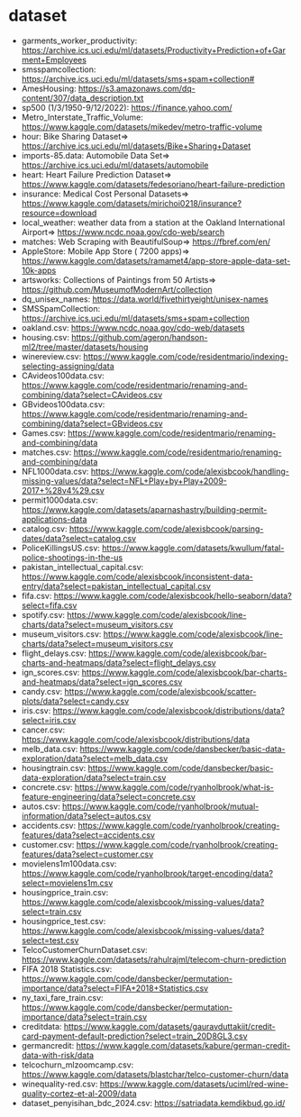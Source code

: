 # dataset

* garments_worker_productivity: https://archive.ics.uci.edu/ml/datasets/Productivity+Prediction+of+Garment+Employees
* smsspamcollection: https://archive.ics.uci.edu/ml/datasets/sms+spam+collection#
* AmesHousing: https://s3.amazonaws.com/dq-content/307/data_description.txt
* sp500 (1/3/1950-9/12/2022): https://finance.yahoo.com/
* Metro_Interstate_Traffic_Volume: https://www.kaggle.com/datasets/mikedev/metro-traffic-volume
* hour: Bike Sharing Dataset=> https://archive.ics.uci.edu/ml/datasets/Bike+Sharing+Dataset
* imports-85.data: Automobile Data Set=> https://archive.ics.uci.edu/ml/datasets/automobile
* heart: Heart Failure Prediction Dataset=> https://www.kaggle.com/datasets/fedesoriano/heart-failure-prediction
* insurance: Medical Cost Personal Datasets=> https://www.kaggle.com/datasets/mirichoi0218/insurance?resource=download
* local_weather: weather data from a station at the Oakland International Airport=> https://www.ncdc.noaa.gov/cdo-web/search
* matches: Web Scraping with BeautifulSoup=> https://fbref.com/en/
* AppleStore: Mobile App Store ( 7200 apps)=> https://www.kaggle.com/datasets/ramamet4/app-store-apple-data-set-10k-apps
* artsworks: Collections of Paintings from 50 Artists=> https://github.com/MuseumofModernArt/collection
* dq_unisex_names: https://data.world/fivethirtyeight/unisex-names
* SMSSpamCollection: https://archive.ics.uci.edu/ml/datasets/sms+spam+collection
* oakland.csv: https://www.ncdc.noaa.gov/cdo-web/datasets
* housing.csv: https://github.com/ageron/handson-ml2/tree/master/datasets/housing
* winereview.csv: https://www.kaggle.com/code/residentmario/indexing-selecting-assigning/data
* CAvideos100data.csv: https://www.kaggle.com/code/residentmario/renaming-and-combining/data?select=CAvideos.csv
* GBvideos100data.csv: https://www.kaggle.com/code/residentmario/renaming-and-combining/data?select=GBvideos.csv
* Games.csv: https://www.kaggle.com/code/residentmario/renaming-and-combining/data
* matches.csv: https://www.kaggle.com/code/residentmario/renaming-and-combining/data
* NFL1000data.csv: https://www.kaggle.com/code/alexisbcook/handling-missing-values/data?select=NFL+Play+by+Play+2009-2017+%28v4%29.csv
* permit1000data.csv: https://www.kaggle.com/datasets/aparnashastry/building-permit-applications-data
* catalog.csv: https://www.kaggle.com/code/alexisbcook/parsing-dates/data?select=catalog.csv
* PoliceKillingsUS.csv: https://www.kaggle.com/datasets/kwullum/fatal-police-shootings-in-the-us
* pakistan_intellectual_capital.csv: https://www.kaggle.com/code/alexisbcook/inconsistent-data-entry/data?select=pakistan_intellectual_capital.csv
* fifa.csv: https://www.kaggle.com/code/alexisbcook/hello-seaborn/data?select=fifa.csv
* spotify.csv: https://www.kaggle.com/code/alexisbcook/line-charts/data?select=museum_visitors.csv
* museum_visitors.csv: https://www.kaggle.com/code/alexisbcook/line-charts/data?select=museum_visitors.csv
* flight_delays.csv: https://www.kaggle.com/code/alexisbcook/bar-charts-and-heatmaps/data?select=flight_delays.csv
* ign_scores.csv: https://www.kaggle.com/code/alexisbcook/bar-charts-and-heatmaps/data?select=ign_scores.csv
* candy.csv: https://www.kaggle.com/code/alexisbcook/scatter-plots/data?select=candy.csv
* iris.csv: https://www.kaggle.com/code/alexisbcook/distributions/data?select=iris.csv
* cancer.csv: https://www.kaggle.com/code/alexisbcook/distributions/data
* melb_data.csv: https://www.kaggle.com/code/dansbecker/basic-data-exploration/data?select=melb_data.csv
* housingtrain.csv: https://www.kaggle.com/code/dansbecker/basic-data-exploration/data?select=train.csv
* concrete.csv: https://www.kaggle.com/code/ryanholbrook/what-is-feature-engineering/data?select=concrete.csv
* autos.csv: https://www.kaggle.com/code/ryanholbrook/mutual-information/data?select=autos.csv
* accidents.csv: https://www.kaggle.com/code/ryanholbrook/creating-features/data?select=accidents.csv
* customer.csv: https://www.kaggle.com/code/ryanholbrook/creating-features/data?select=customer.csv
* movielens1m100data.csv: https://www.kaggle.com/code/ryanholbrook/target-encoding/data?select=movielens1m.csv
* housingprice_train.csv: https://www.kaggle.com/code/alexisbcook/missing-values/data?select=train.csv
* housingprice_test.csv: https://www.kaggle.com/code/alexisbcook/missing-values/data?select=test.csv
* TelcoCustomerChurnDataset.csv: https://www.kaggle.com/datasets/rahulrajml/telecom-churn-prediction
* FIFA 2018 Statistics.csv: https://www.kaggle.com/code/dansbecker/permutation-importance/data?select=FIFA+2018+Statistics.csv
* ny_taxi_fare_train.csv: https://www.kaggle.com/code/dansbecker/permutation-importance/data?select=train.csv
* creditdata: https://www.kaggle.com/datasets/gauravduttakiit/credit-card-payment-default-prediction?select=train_20D8GL3.csv
* germancredit: https://www.kaggle.com/datasets/kabure/german-credit-data-with-risk/data
* telcochurn_mlzoomcamp.csv: https://www.kaggle.com/datasets/blastchar/telco-customer-churn/data
* winequality-red.csv: https://www.kaggle.com/datasets/uciml/red-wine-quality-cortez-et-al-2009/data
* dataset_penyisihan_bdc_2024.csv: https://satriadata.kemdikbud.go.id/
